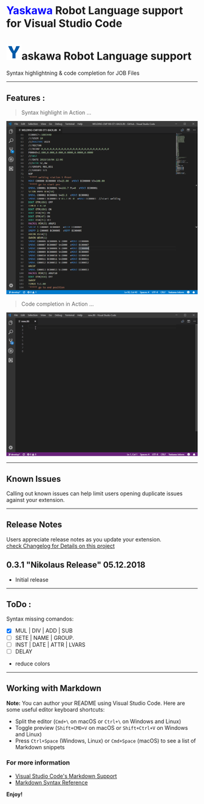 # <span style="color:blue">**Yaskawa**</span> Robot Language support for Visual Studio Code

# <img src="https://raw.githubusercontent.com/andyprv/yaskawa-inform/master/images/logo.png" width="40" height="40" />askawa Robot Language support

Syntax highlightning & code completion for JOB Files

---

## Features :

>Syntax highlight in Action ...

![Syntax](https://raw.githubusercontent.com/andyprv/yaskawa-inform/master/images/syntax.png)



>Code completion in Action ...

![completion](https://raw.githubusercontent.com/andyprv/yaskawa-inform/master/images/completion.gif)


---
## Known Issues

Calling out known issues can help limit users opening duplicate issues against your extension.

---
## Release Notes
Users appreciate release notes as you update your extension.  
[check Changelog for Details on this project](CHANGELOG.md)

## 0.3.1  "Nikolaus Release" 05.12.2018
- Initial release


--------------------------------------------------------
## ToDo : 

Syntax missing comandos:

- [X] MUL  | DIV    | ADD       | SUB  
- [ ] SETE | NAME   | GROUP.  
- [ ] INST | DATE   | ATTR      | LVARS  
- [ ] DELAY    

- reduce colors   


---

## Working with Markdown

**Note:** You can author your README using Visual Studio Code.  Here are some useful editor keyboard shortcuts:

* Split the editor (`Cmd+\` on macOS or `Ctrl+\` on Windows and Linux)
* Toggle preview (`Shift+CMD+V` on macOS or `Shift+Ctrl+V` on Windows and Linux)
* Press `Ctrl+Space` (Windows, Linux) or `Cmd+Space` (macOS) to see a list of Markdown snippets

### For more information

* [Visual Studio Code's Markdown Support](http://code.visualstudio.com/docs/languages/markdown)
* [Markdown Syntax Reference](https://help.github.com/articles/markdown-basics/)

**Enjoy!**
